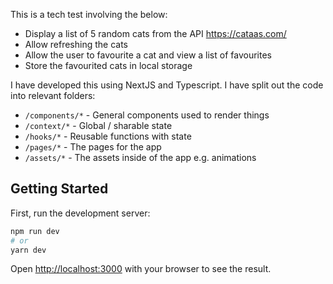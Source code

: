 This is a tech test involving the below:

- Display a list of 5 random cats from the API https://cataas.com/
- Allow refreshing the cats
- Allow the user to favourite a cat and view a list of favourites
- Store the favourited cats in local storage

I have developed this using NextJS and Typescript. I have split out the code into relevant folders:

- `/components/*` - General components used to render things
- `/context/*` - Global / sharable state
- `/hooks/*` - Reusable functions with state
- `/pages/*` - The pages for the app
- `/assets/*` - The assets inside of the app e.g. animations

## Getting Started

First, run the development server:

```bash
npm run dev
# or
yarn dev
```

Open [http://localhost:3000](http://localhost:3000) with your browser to see the result.
